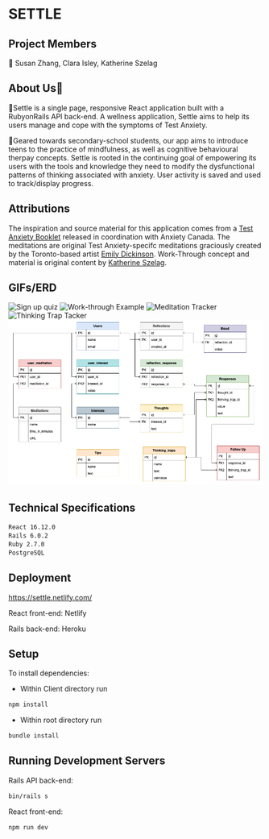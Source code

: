 # SETTLE

## Project Members

🌵 Susan Zhang, Clara Isley, Katherine Szelag

## About Us🎒

🌵Settle is a single page, responsive React application built with a RubyonRails API back-end. A wellness application, Settle aims to help its users manage and cope with the symptoms of Test Anxiety.     

🌵Geared towards secondary-school students, our app aims to introduce teens to the practice of mindfulness, as well as cognitive behavioural therpay concepts. Settle is rooted in the continuing goal of empowering its users with the tools and knowledge they need to modify the dysfunctional patterns of thinking associated with anxiety. User activity is saved and used to track/display progress.

## Attributions

The inspiration and source material for this application comes from a [Test Anxiety Booklet](https://www.anxietycanada.com/sites/default/files/Test_Anxiety_Booklet.pdf) released in coordination with Anxiety Canada. The meditations are original Test Anxiety-specifc meditations graciously created by the Toronto-based artist [Emily Dickinson](https://www.emilydawndickinson.com/). Work-Through concept and material is original content by [Katherine Szelag](https://www.linkedin.com/in/katherine-szelag/).

## GIFs/ERD

![Sign up quiz](https://github.com/claraisley/settle/blob/master/docs/sign-in.gif?raw=true)
![Work-through Example](https://github.com/claraisley/settle/blob/master/docs/workthrough.gif?raw=true)
![Meditation Tracker](https://github.com/claraisley/settle/blob/master/docs/meditation-tracker.gif?raw=true)
![Thinking Trap Tacker](https://github.com/claraisley/settle/blob/master/docs/thinking-traps.gif?raw=true)
![Database ERD](https://github.com/claraisley/settle/blob/master/docs/SettleERD.png?raw=true)


## Technical Specifications
```sh
React 16.12.0
Rails 6.0.2
Ruby 2.7.0
PostgreSQL
```

## Deployment
https://settle.netlify.com/   

React front-end: Netlify

Rails back-end: Heroku

## Setup

To install dependencies:
- Within Client directory run  
```sh
npm install
``` 
- Within root directory run  
```sh
bundle install
``` 
## Running Development Servers

Rails API back-end:
```sh
bin/rails s
```
React front-end:
```sh
npm run dev
```

